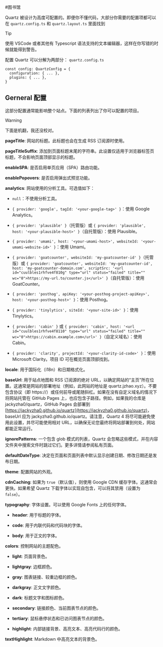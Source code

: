 #图书馆 

Quartz 被设计为高度可配置的。即便你不懂代码，大部分你需要的配置项都可以在 `quartz.config.ts` 和 `quartz.layout.ts` 里面找到

> [!tip]
> 使用 VSCode 或者其他有 Typescript 语法支持的文本编辑器，这样在你写错的时候就能得到警告。

配置 Quartz 可以分解为两部分：
`quartz.config.ts`
``` 
const config: QuartzConfig = {
  configuration: { ... },
  plugins: { ... },
}
```

## Gerneral 配置
这部分配置通常能影响整个站点。下面的列表列出了你可以配置的项目。

> [!warning]
> 下面是机翻，我还没校对。

**pageTitle**: 网站的标题。此标题也会在生成 RSS 订阅源时使用。

**pageTitleSuffix**: 添加到页面标题末尾的字符串。此设置仅适用于浏览器标签页标题，不会影响页面顶部显示的标题。

**enableSPA**: 是否启用单页应用（SPA）路由功能。

**enablePopovers**: 是否启用弹出式预览功能。

**analytics**: 网站使用的分析工具。可选值如下：

- `null`：不使用分析工具。
    
- `{ provider: 'google', tagId: '<your-google-tag>' }`：使用 Google Analytics。
    
- `{ provider: 'plausible' }`（托管版）或 `{ provider: 'plausible', host: '<your-plausible-host>' }`（自托管版）：使用 Plausible。
    
- `{ provider: 'umami', host: '<your-umami-host>', websiteId: '<your-umami-website-id>' }`：使用 Umami。
    
- `{ provider: 'goatcounter', websiteId: 'my-goatcounter-id' }`（托管版）或 `{ provider: 'goatcounter', websiteId: 'my-goatcounter-id', host: 'my-goatcounter-domain.com', scriptSrc: '<url id="cuulbles1rhfve4f810g" type="url" status="failed" title="" wc="0">https://my-url.to/counter.js</url>' }`（自托管版）：使用 GoatCounter。
    
- `{ provider: 'posthog', apiKey: '<your-posthog-project-apiKey>', host: '<your-posthog-host>' }`：使用 Posthog。
    
- `{ provider: 'tinylytics', siteId: '<your-site-id>' }`：使用 Tinylytics。
    
- `{ provider: 'cabin' }` 或 `{ provider: 'cabin', host: '<url id="cuulbles1rhfve4f8110" type="url" status="failed" title="" wc="0">https://cabin.example.com</url>' }`（自定义域名）：使用 Cabin。
    
- `{ provider: 'clarity', projectId: '<your-clarity-id-code>' }`：使用 Microsoft Clarity。项目 ID 可在概览页面顶部找到。
    

**locale**: 用于国际化（i18n）和日期格式化。

**baseUrl**: 用于站点地图和 RSS 订阅源的绝对 URL，以确定网站的“主页”所在位置。这通常是网站的部署地址（例如，此网站的地址是 quartz.jzhao.xyz）。不要包含协议（即 https://）或任何前导或尾随斜杠。如果在没有自定义域名的情况下将网站托管在 GitHub Pages 上，也应包含子路径。例如，如果我的仓库是 jackyzha0/quartz，GitHub Pages 会部署到 <url id="cuulbles1rhfve4f811g" type="url" status="failed" title="" wc="0">[https://jackyzha0.github.io/quartz](https://jackyzha0.github.io/quartz)</url>，baseUrl 应为 jackyzha0.github.io/quartz。请注意，Quartz 4 将尽可能避免使用此设置，并尽可能使用相对 URL，以确保无论您最终将网站部署到何处，网站都能正常运行。

**ignorePatterns**: 一个包含 glob 模式的列表，Quartz 会忽略这些模式，并在内容文件夹中搜索文件时跳过它们。更多详情请参阅私有页面。

**defaultDateType**: 决定在页面和页面列表中默认显示创建日期、修改日期还是发布日期。

**theme**: 配置网站的外观。

**cdnCaching**: 如果为 `true`（默认值），则使用 Google CDN 缓存字体。这通常会更快。如果希望 Quartz 下载字体以实现自包含，可以将其禁用（设置为 `false`）。

**typography**: 字体设置。可以使用 Google Fonts 上的任何字体。

- **header**: 用于标题的字体。
    
- **code**: 用于内联代码和代码块的字体。
    
- **body**: 用于正文的字体。
    

**colors**: 控制网站的主题配色。

- **light**: 页面背景色。
    
- **lightgray**: 边框颜色。
    
- **gray**: 图表链接、较重边框的颜色。
    
- **darkgray**: 正文文字颜色。
    
- **dark**: 标题文字和图标颜色。
    
- **secondary**: 链接颜色、当前图表节点的颜色。
    
- **tertiary**: 鼠标悬停状态和已访问图表节点的颜色。
    
- **highlight**: 内部链接背景、高亮文本、高亮代码行的颜色。
    

**textHighlight**: Markdown 中高亮文本的背景色。